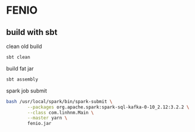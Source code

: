 # FENIO

## build with sbt

clean old build

```bash
sbt clean
```

build fat jar

```bash
sbt assembly
```

spark job submit

```bash 
bash /usr/local/spark/bin/spark-submit \
        --packages org.apache.spark:spark-sql-kafka-0-10_2.12:3.2.2 \
        --class com.linhnm.Main \
        --master yarn \
        fenio.jar
```
